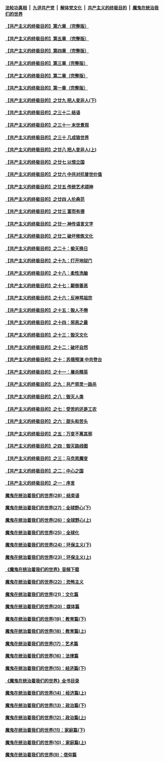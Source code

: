 

####  [法轮功真相](../../../../basic/blob/master/README.md?t=05131402) &nbsp;|&nbsp; [九评共产党](../../../../9ping.md/blob/master/README.md?t=05131402) &nbsp;|&nbsp; [解体党文化](../../../../jtdwh.md/blob/master/README.md?t=05131402)  &nbsp;|&nbsp; [共产主义的终极目的](../../../../gczydzjmd.md/blob/master/README.md?t=05131402) &nbsp;|&nbsp; [魔鬼在统治我们的世界](../../../../mgztzwmdsj.md/blob/master/README.md?t=05131402) 

#### [【共产主义的终极目的】第六章 （完整版）](../pages/nsc422/n11428913.md?t=05131402) 

#### [【共产主义的终极目的】第五章 （完整版）](../pages/nsc422/n11428912.md?t=05131402) 

#### [【共产主义的终极目的】第四章 （完整版）](../pages/nsc422/n11428907.md?t=05131402) 

#### [【共产主义的终极目的】第三章（完整版）](../pages/nsc422/n11428848.md?t=05131402) 

#### [【共产主义的终极目的】第二章（完整版）](../pages/nsc422/n11428831.md?t=05131402) 

#### [【共产主义的终极目的】第一章（完整版）](../pages/nsc422/n11417651.md?t=05131402) 

#### [【共产主义的终极目的】之廿九 把人变非人(下)](../pages/nsc422/n11344140.md?t=05131402) 

#### [【共产主义的终极目的】之三十二 结语](../pages/nsc422/n11360535.md?t=05131402) 

#### [【共产主义的终极目的】之三十一 末世景观](../pages/nsc422/n11351129.md?t=05131402) 

#### [【共产主义的终极目的】之三十 几成狼世界](../pages/nsc422/n11348280.md?t=05131402) 

#### [【共产主义的终极目的】之廿八 把人变非人(上)](../pages/nsc422/n11340492.md?t=05131402) 

#### [【共产主义的终极目的】之廿七 以恨立国](../pages/nsc422/n11336944.md?t=05131402) 

#### [【共产主义的终极目的】之廿六 中共对抗普世价值](../pages/nsc422/n11324785.md?t=05131402) 

#### [【共产主义的终极目的】之廿五 传统艺术颂神](../pages/nsc422/n11296396.md?t=05131402) 

#### [【共产主义的终极目的】之廿四 人伦典范](../pages/nsc422/n11296397.md?t=05131402) 

#### [【共产主义的终极目的】之廿三 富而有德](../pages/nsc422/n11283598.md?t=05131402) 

#### [【共产主义的终极目的】之廿一 神传语言文字](../pages/nsc422/n11263265.md?t=05131402) 

#### [【共产主义的终极目的】之廿二 破坏修炼文化](../pages/nsc422/n11245728.md?t=05131402) 

#### [【共产主义的终极目的】之二十：偷天换日](../pages/nsc422/n11238846.md?t=05131402) 

#### [【共产主义的终极目的】之十九：打开地狱门](../pages/nsc422/n11206376.md?t=05131402) 

#### [【共产主义的终极目的】之十八：柔性洗脑](../pages/nsc422/n11199994.md?t=05131402) 

#### [【共产主义的终极目的】之十七：颠倒善恶](../pages/nsc422/n11179782.md?t=05131402) 

#### [【共产主义的终极目的】之十六：反神骂祖宗](../pages/nsc422/n11166798.md?t=05131402) 

#### [【共产主义的终极目的】之十五：毁人不倦](../pages/nsc422/n11166792.md?t=05131402) 

#### [【共产主义的终极目的】之十四：邪恶之最](../pages/nsc422/n11150249.md?t=05131402) 

#### [【共产主义的终极目的】之十三：毁灭文化](../pages/nsc422/n11135227.md?t=05131402) 

#### [【共产主义的终极目的】之十二：破坏自然](../pages/nsc422/n11135214.md?t=05131402) 

#### [【共产主义的终极目的】之十：苏俄预演 中共登台](../pages/nsc422/n11118424.md?t=05131402) 

#### [【共产主义的终极目的】之十一：屠杀精英](../pages/nsc422/n11118442.md?t=05131402) 

#### [【共产主义的终极目的】之九：共产邪灵一路杀](../pages/nsc422/n11114139.md?t=05131402) 

#### [【共产主义的终极目的】之八：毁灭人类](../pages/nsc422/n11108503.md?t=05131402) 

#### [【共产主义的终极目的】之七：受苦的还是工农](../pages/nsc422/n11101809.md?t=05131402) 

#### [【共产主义的终极目的】之六：甜头和苦头](../pages/nsc422/n11096971.md?t=05131402) 

#### [【共产主义的终极目的】之五：万变不离其邪](../pages/nsc422/n11091285.md?t=05131402) 

#### [【共产主义的终极目的】之四：毁灭路线图](../pages/nsc422/n11086284.md?t=05131402) 

#### [【共产主义的终极目的】之三：马克思魔变](../pages/nsc422/n11061941.md?t=05131402) 

#### [【共产主义的终极目的】之二：中心之国](../pages/nsc422/n11047728.md?t=05131402) 

#### [【共产主义的终极目的】之一：序言](../pages/nsc422/n11086077.md?t=05131402) 

#### [魔鬼在统治着我们的世界(28)：结束语](../pages/nsc422/n10936246.md?t=05131402) 

#### [魔鬼在统治着我们的世界(27)：全球野心(下)](../pages/nsc422/n10928319.md?t=05131402) 

#### [魔鬼在统治着我们的世界(26)：全球野心(上)](../pages/nsc422/n10900318.md?t=05131402) 

#### [魔鬼在统治着我们的世界(25)：全球化](../pages/nsc422/n10788205.md?t=05131402) 

#### [魔鬼在统治着我们的世界(24)：环保主义(下)](../pages/nsc422/n10695307.md?t=05131402) 

#### [魔鬼在统治着我们的世界(23)：环保主义(上)](../pages/nsc422/n10688613.md?t=05131402) 

#### [《魔鬼在统治着我们的世界》音频下载](../pages/nsc422/n10635553.md?t=05131402) 

#### [魔鬼在统治着我们的世界(22)：恐怖主义](../pages/nsc422/n10614727.md?t=05131402) 

#### [魔鬼在统治着我们的世界(21)：文化篇](../pages/nsc422/n10597706.md?t=05131402) 

#### [魔鬼在统治着我们的世界(20)：媒体篇](../pages/nsc422/n10586579.md?t=05131402) 

#### [魔鬼在统治着我们的世界(19)：教育篇(下)](../pages/nsc422/n10564808.md?t=05131402) 

#### [魔鬼在统治着我们的世界(18)：教育篇(上)](../pages/nsc422/n10526970.md?t=05131402) 

#### [魔鬼在统治着我们的世界(17)：艺术篇](../pages/nsc422/n10499093.md?t=05131402) 

#### [魔鬼在统治着我们的世界(16)：法律篇](../pages/nsc422/n10485969.md?t=05131402) 

#### [魔鬼在统治着我们的世界(15)：经济篇(下)](../pages/nsc422/n10469975.md?t=05131402) 

#### [《魔鬼在统治着我们的世界》全书目录](../pages/nsc422/n10464261.md?t=05131402) 

#### [魔鬼在统治着我们的世界(14)：经济篇(上)](../pages/nsc422/n10457370.md?t=05131402) 

#### [魔鬼在统治着我们的世界(13)：政治篇(下)](../pages/nsc422/n10448270.md?t=05131402) 

#### [魔鬼在统治着我们的世界(12)：政治篇(上)](../pages/nsc422/n10444576.md?t=05131402) 

#### [魔鬼在统治着我们的世界(11)：家庭篇(下)](../pages/nsc422/n10440961.md?t=05131402) 

#### [魔鬼在统治着我们的世界(10)：家庭篇(上)](../pages/nsc422/n10435448.md?t=05131402) 

#### [魔鬼在统治着我们的世界(9)：信仰篇](../pages/nsc422/n10432159.md?t=05131402) 

